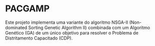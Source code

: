 # PACGAMP
Este projeto implementa uma variante do algoritmo NSGA-II (Non-dominated Sorting Genetic Algorithm II) combinada com um Algoritmo Genético (GA) de um único objetivo para resolver o Problema de Distritamento Capacitado (CDP). 
